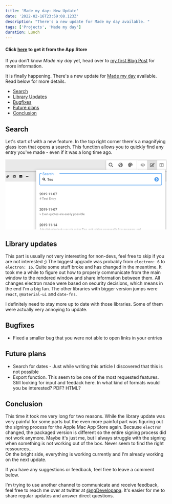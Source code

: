 ```yaml
---
title: 'Made my day: New Update'
date: '2022-02-16T23:59:08.123Z'
description: "There's a new update for Made my day available. "
tags: ['Projects', 'Made my day']
duration: Lunch
---
```


#### Click [here](https://apps.apple.com/us/app/made-my-day/id1481700999?l=de&ls=1&mt=12) to get it from the App Store

If you don't know _Made my day_ yet, head over to [my first Blog Post](/made-my-day) for more information.

It is finally happening. There's a new update for [Made my day](https://developapa.com/made-my-day) available.
Read below for more details.

- [Search](#search)
- [Library Updates](#library-updates)
- [Bugfixes](#bugfixes)
- [Future plans](#future-plans)
- [Conclusion](#conclusion)

## Search

Let's start of with a new feature. In the top right corner there's a magnifying glass icon that opens
a search. This function allows you to quickly find any entry you've made - even if it was a long time
ago.

![Sample Image](search.png)

## Library updates

This part is usually not very interesting for non-devs, feel free to skip if you are not interested ;)
The biggest upgrade was probably from `electron: 6` to `electron: 16`. Quite some stuff broke and has changed in the
meantime. It took me a while to figure out how to properly communicate from the main window to the rendered window
and share information between them. All changes electron made were based on security decisions, which means in the end
I'm a big fan.
The other libraries with bigger version jumps were `react`, `@material-ui` and `date-fns`.

I definitely need to stay more up to date with those libraries. Some of them were actually very annoying to update.

## Bugfixes

- Fixed a smaller bug that you were not able to open links in your entries

## Future plans

- Search for dates - Just while writing this article I discovered that this is not possible
- Export function. This seem to be one of the most requested features. Still looking for input and feedack here.
  In what kind of formats would you be interested? PDF? HTML?

## Conclusion

This time it took me very long for two reasons. While the library update was very painful for some parts but the even
more painful part was figuring out the signing process for the Apple Mac App Store again. Because `electron` changed,
the packaged version is different so the entire signing process did not work anymore.
Maybe it's just me, but I always struggle with the signing when something is not working out of the box. Never seem to
find the right ressources…  
On the bright side, everything is working currently and I'm already working on the next update.

If you have any suggestions or feedback, feel free to leave a comment below.

I'm trying to use another channel to communicate and receive feedback, feel free to reach me over at twitter at
[@ngDevelopapa](https://twitter.com/ngDevelopapa). It's easier for me to share regular updates and answer direct questions.
